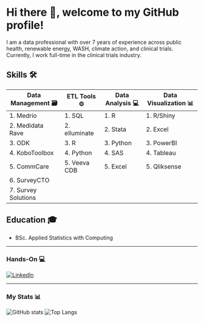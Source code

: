 # Hi there 👋, welcome to my GitHub profile!

I am a data professional with over 7 years of experience across public health, renewable energy, WASH, climate action, and clinical trials. Currently, I work full-time in the clinical trials industry.

## Skills 🛠️

| **Data Management 🗃️** | **ETL Tools ⚙️** | **Data Analysis 💻** | **Data Visualization 📊** |
|------------------------|------------------|-----------------------|----------------------------|
| 1. Medrio              | 1. SQL           | 1. R                  | 1. R/Shiny                 |
| 2. Medidata Rave       | 2. elluminate    | 2. Stata              | 2. Excel                   |
| 3. ODK                 | 3. R             | 3. Python             | 3. PowerBI                 |
| 4. KoboToolbox         | 4. Python        | 4. SAS                | 4. Tableau                 |
| 5. CommCare            | 5. Veeva CDB     | 5. Excel              | 5. Qliksense               |
| 6. SurveyCTO           |                  |                       |                            |
| 7. Survey Solutions    |                  |                       |                            |

## Education 🎓

- BSc. Applied Statistics with Computing

---

### Hands-On 💻

[![LinkedIn](https://img.shields.io/badge/LinkedIn-Profile-blue?logo=linkedin)](https://www.linkedin.com/in/corneliustanui)

---

### My Stats 📊

![GitHub stats](https://github-readme-stats.vercel.app/api?username=corneliustanui&show_icons=true&theme=default)
![Top Langs](https://github-readme-stats.vercel.app/api/top-langs/?username=corneliustanui&layout=compact)
